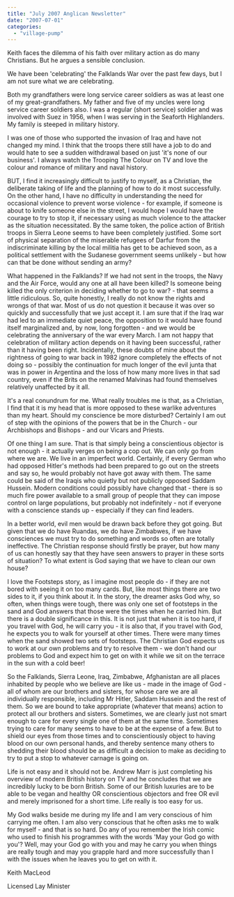 ```yaml
---
title: "July 2007 Anglican Newsletter"
date: "2007-07-01"
categories: 
  - "village-pump"
---
```


Keith faces the dilemma of his faith over military action as do many Christians. But he argues a sensible conclusion.

We have been 'celebrating' the Falklands War over the past few days, but I am not sure what we are celebrating.

Both my grandfathers were long service career soldiers as was at least one of my great-grandfathers. My father and five of my uncles were long service career soldiers also. I was a regular (short service) soldier and was involved with Suez in 1956, when I was serving in the Seaforth Highlanders. My family is steeped in military history.

I was one of those who supported the invasion of Iraq and have not changed my mind. I think that the troops there still have a job to do and would hate to see a sudden withdrawal based on just 'it's none of our business'. I always watch the Trooping The Colour on TV and love the colour and romance of military and naval history.

BUT, I find it increasingly difficult to justify to myself, as a Christian, the deliberate taking of life and the planning of how to do it most successfully. On the other hand, I have no difficulty in understanding the need for occasional violence to prevent worse violence - for example, if someone is about to knife someone else in the street, I would hope I would have the courage to try to stop it, if necessary using as much violence to the attacker as the situation necessitated. By the same token, the police action of British troops in Sierra Leone seems to have been completely justified. Some sort of physical separation of the miserable refugees of Darfur from the indiscriminate killing by the local militia has get to be achieved soon, as a political settlement with the Sudanese government seems unlikely - but how can that be done without sending an army?

What happened in the Falklands? If we had not sent in the troops, the Navy and the Air Force, would any one at all have been killed? Is someone being killed the only criterion in deciding whether to go to war? - that seems a little ridiculous. So, quite honestly, I really do not know the rights and wrongs of that war. Most of us do not question it because it was over so quickly and successfully that we just accept it. I am sure that if the Iraq war had led to an immediate quiet peace, the opposition to it would have found itself marginalized and, by now, long forgotten - and we would be celebrating the anniversary of the war every March. I am not happy that celebration of military action depends on it having been successful, rather than it having been right. Incidentally, these doubts of mine about the rightness of going to war back in 1982 ignore completely the effects of not doing so - possibly the continuation for much longer of the evil junta that was in power in Argentina and the loss of how many more lives in that sad country, even if the Brits on the renamed Malvinas had found themselves relatively unaffected by it all.

It's a real conundrum for me. What really troubles me is that, as a Christian, I find that it is my head that is more opposed to these warlike adventures than my heart. Should my conscience be more disturbed? Certainly I am out of step with the opinions of the powers that be in the Church - our Archbishops and Bishops - and our Vicars and Priests.

Of one thing I am sure. That is that simply being a conscientious objector is not enough - it actually verges on being a cop out. We can only go from where we are. We live in an imperfect world. Certainly, if every German who had opposed Hitler's methods had been prepared to go out on the streets and say so, he would probably not have got away with them. The same could be said of the Iraqis who quietly but not publicly opposed Saddam Hussein. Modern conditions could possibly have changed that - there is so much fire power available to a small group of people that they can impose control on large populations, but probably not indefinitely - not if everyone with a conscience stands up - especially if they can find leaders.

In a better world, evil men would be drawn back before they got going. But given that we do have Ruandas, we do have Zimbabwes, if we have consciences we must try to do something and words so often are totally ineffective. The Christian response should firstly be prayer, but how many of us can honestly say that they have seen answers to prayer in these sorts of situation? To what extent is God saying that we have to clean our own house?

I love the Footsteps story, as I imagine most people do - if they are not bored with seeing it on too many cards. But, like most things there are two sides to it, if you think about it. In the story, the dreamer asks God why, so often, when things were tough, there was only one set of footsteps in the sand and God answers that those were the times when he carried him. But there is a double significance in this. It is not just that when it is too hard, if you travel with God, he will carry you - it is also that, if you travel with God, he expects you to walk for yourself at other times. There were many times when the sand showed two sets of footsteps. The Christian God expects us to work at our own problems and try to resolve them - we don't hand our problems to God and expect him to get on with it while we sit on the terrace in the sun with a cold beer!

So the Falklands, Sierra Leone, Iraq, Zimbabwe, Afghanistan are all places inhabited by people who we believe are like us - made in the image of God - all of whom are our brothers and sisters, for whose care we are all individually responsible, including Mr Hitler, Saddam Hussein and the rest of them. So we are bound to take appropriate (whatever that means) action to protect all our brothers and sisters. Sometimes, we are clearly just not smart enough to care for every single one of them at the same time. Sometimes trying to care for many seems to have to be at the expense of a few. But to shield our eyes from those times and to conscientiously object to having blood on our own personal hands, and thereby sentence many others to shedding their blood should be as difficult a decision to make as deciding to try to put a stop to whatever carnage is going on.

Life is not easy and it should not be. Andrew Marr is just completing his overview of modern British history on TV and he concludes that we are incredibly lucky to be born British. Some of our British luxuries are to be able to be vegan and healthy OR conscientious objectors and free OR evil and merely imprisoned for a short time. Life really is too easy for us.

My God walks beside me during my life and I am very conscious of him carrying me often. I am also very conscious that he often asks me to walk for myself - and that is so hard. Do any of you remember the Irish comic who used to finish his programmes with the words 'May your God go with you'? Well, may your God go with you and may he carry you when things are really tough and may you grapple hard and more successfully than I with the issues when he leaves you to get on with it.

Keith MacLeod

Licensed Lay Minister
